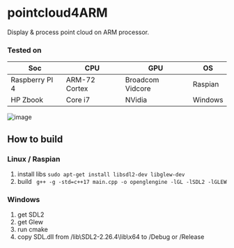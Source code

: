 # pointcloud4ARM

Display & process point cloud on ARM processor.


### Tested on

| Soc  | CPU  | GPU  | OS  |
|---|---|---|---|
|  Raspberry PI 4 | ARM-72 Cortex  | Broadcom Vidcore  | Raspian
|  HP Zbook | Core i7  | NVidia  | Windows

![image](https://github-am.geo.conti.de/storage/user/606/files/ab8a22bf-c790-452d-9dcb-b83d3a02cd22)


How to build
------
### Linux / Raspian


1. install libs
``` sudo apt-get install libsdl2-dev libglew-dev ```
2. build
``` g++ -g -std=c++17 main.cpp -o openglengine -lGL -lSDL2 -lGLEW```


### Windows

1. get SDL2
2. get Glew
3. run cmake
4. copy SDL.dll from /lib\SDL2-2.26.4\lib\x64 to /Debug or /Release
